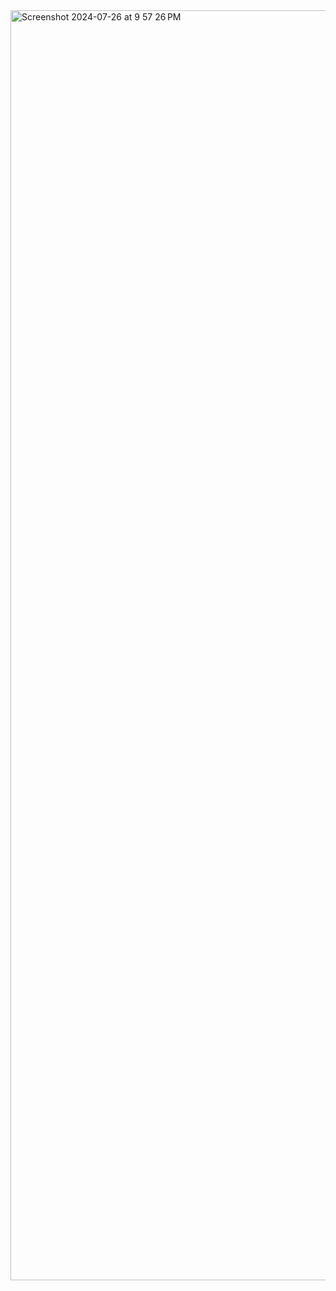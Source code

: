 <img width="2032" alt="Screenshot 2024-07-26 at 9 57 26 PM" src="https://github.com/user-attachments/assets/cadf44f9-d3ab-4c0f-9b87-00f6e23b4d37">
